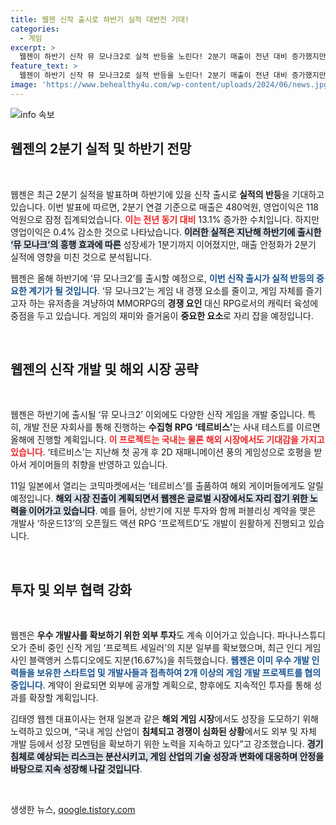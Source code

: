 ```yaml
---
title: 웹젠 신작 출시로 하반기 실적 대반전 기대!
categories:
  - 게임
excerpt: >
  웹젠이 하반기 신작 뮤 모나크2로 실적 반등을 노린다! 2분기 매출이 전년 대비 증가했지만 영업이익 소폭 감소, 여전히 개발 중인 기대작 테르비스와 프로젝트D도 주목받고 있다. 게임 업계의 경쟁 속에서 웹젠은 어떻게 살아남을까?
feature_text: >
  웹젠이 하반기 신작 뮤 모나크2로 실적 반등을 노린다! 2분기 매출이 전년 대비 증가했지만 영업이익 소폭 감소, 여전히 개발 중인 기대작 테르비스와 프로젝트D도 주목받고 있다. 게임 업계의 경쟁 속에서 웹젠은 어떻게 살아남을까?
image: 'https://www.behealthy4u.com/wp-content/uploads/2024/06/news.jpg'
---
```


<p><img src="https://www.behealthy4u.com/wp-content/uploads/2024/06/news.jpg" alt="info 속보" /></p>

<h2 data-ke-size="size26">웹젠의 2분기 실적 및 하반기 전망</h2>

<p data-ke-size="size16">&nbsp;</p>

<p>웹젠은 최근 2분기 실적을 발표하며 하반기에 있을 신작 출시로 <strong>실적의 반등</strong>을 기대하고 있습니다. 이번 발표에 따르면, 2분기 연결 기준으로 매출은 480억원, 영업이익은 118억원으로 잠정 집계되었습니다. <b><span style="color: #ee2323;">이는 전년 동기 대비</span></b> 13.1% 증가한 수치입니다. 하지만 영업이익은 0.4% 감소한 것으로 나타났습니다. <b><span style="background-color: #21538527;">이러한 실적은 지난해 하반기에 출시한 ‘뮤 모나크’의 흥행 효과에 따른</span></b> 성장세가 1분기까지 이어졌지만, 매출 안정화가 2분기 실적에 영향을 미친 것으로 분석됩니다.</p>

<p>웹젠은 올해 하반기에 ‘뮤 모나크2’를 출시할 예정으로, <b><span style="color: #1a5490;">이번 신작 출시가 실적 반등의 중요한 계기가 될 것입니다</span></b>. ‘뮤 모나크2’는 게임 내 경쟁 요소를 줄이고, 게임 자체를 즐기고자 하는 유저층을 겨냥하여 MMORPG의 <strong>경쟁 요인</strong> 대신 RPG로서의 캐릭터 육성에 중점을 두고 있습니다. 게임의 재미와 즐거움이 <strong>중요한 요소</strong>로 자리 잡을 예정입니다.</p>

<p data-ke-size="size16">&nbsp;</p>

<h2 data-ke-size="size26">웹젠의 신작 개발 및 해외 시장 공략</h2>

<p data-ke-size="size16">&nbsp;</p>

<p>웹젠은 하반기에 출시될 ‘뮤 모나크2’ 이외에도 다양한 신작 게임을 개발 중입니다. 특히, 개발 전문 자회사를 통해 진행하는 <strong>수집형 RPG ‘테르비스’</strong>는 사내 테스트를 이르면 올해에 진행할 계획입니다. <b><span style="color: #ee2323;">이 프로젝트는 국내는 물론 해외 시장에서도 기대감을 가지고 있습니다</span></b>. ‘테르비스’는 지난해 첫 공개 후 2D 재패니메이션 풍의 게임성으로 호평을 받아서 게이머들의 취향을 반영하고 있습니다. </p>

<p>11일 일본에서 열리는 코믹마켓에서는 ‘테르비스’를 출품하여 해외 게이머들에게도 알릴 예정입니다. <b><span style="background-color: #21538527;">해외 시장 진출이 계획되면서 웹젠은 글로벌 시장에서도 자리 잡기 위한 노력을 이어가고 있습니다</span></b>. 예를 들어, 상반기에 지분 투자와 함께 퍼블리싱 계약을 맺은 개발사 ‘하운드13’의 오픈월드 액션 RPG ‘프로젝트D’도 개발이 원활하게 진행되고 있습니다. </p>

<p data-ke-size="size16">&nbsp;</p>

<h2 data-ke-size="size26">투자 및 외부 협력 강화</h2>

<p data-ke-size="size16">&nbsp;</p>

<p>웹젠은 <strong>우수 개발사를 확보하기 위한 외부 투자</strong>도 계속 이어가고 있습니다. 파나나스튜디오가 준비 중인 신작 게임 ‘프로젝트 세일러’의 지분 일부를 확보했으며, 최근 인디 게임사인 블랙앵커 스튜디오에도 지분(16.67%)을 취득했습니다. <b><span style="color: #1a5490;">웹젠은 이미 우수 개발 인력들을 보유한 스타트업 및 개발사들과 접촉하여 2개 이상의 게임 개발 프로젝트를 협의 중입니다</span></b>. 계약이 완료되면 외부에 공개할 계획으로, 향후에도 지속적인 투자를 통해 성과를 확장할 계획입니다.</p>

<p>김태영 웹젠 대표이사는 현재 일본과 같은 <strong>해외 게임 시장</strong>에서도 성장을 도모하기 위해 노력하고 있으며, “국내 게임 산업이 <strong>침체되고 경쟁이 심화된 상황</strong>에서도 외부 및 자체 개발 등에서 성장 모멘텀을 확보하기 위한 노력을 지속하고 있다”고 강조했습니다. <b><span style="background-color: #21538527;">경기 침체로 예상되는 리스크는 분산시키고, 게임 산업의 기술 성장과 변화에 대응하며 안정을 바탕으로 지속 성장해 나갈 것입니다</span></b>.</p>

<p data-ke-size="size16">&nbsp;</p>
생생한 뉴스, <a href="https://qoogle.tistory.com" rel="dofollow">qoogle.tistory.com</a>


